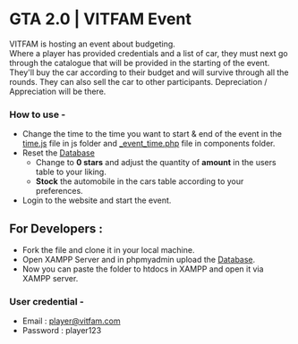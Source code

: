 # GTA 2.0 | VITFAM Event
VITFAM is hosting an event about budgeting.<br>
Where a player has provided credentials and a list of car, they must next go through the catalogue that will be provided in the starting of the event.
They'll buy the car according to their budget and will survive through all the rounds. They can also sell the car to other participants. Depreciation / Appreciation will be there. 

### How to use -
- Change the time to the time you want to start & end of the event in the [time.js](./js/time.js) file in js folder and [_event_time.php](./components/_event_time.php) file in components folder.
- Reset the [Database](./vitfam-gta.sql)
  - Change to **0 stars** and adjust the quantity of **amount** in the users table to your liking. 
  - **Stock** the automobile in the cars table according to your preferences.
- Login to the website and start the event.


## For Developers : <br>
- Fork the file and clone it in your local machine.
- Open XAMPP Server and in phpmyadmin upload the [Database](./vitfam-gta.sql).
- Now you can paste the folder to htdocs in XAMPP and open it via XAMPP server.


### User credential -
- Email : player@vitfam.com
- Password : player123
